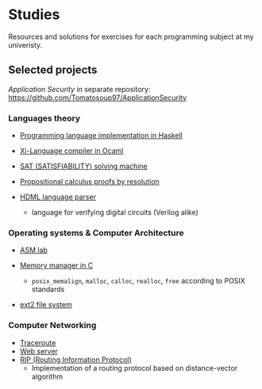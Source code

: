 # Studies

Resources and solutions for exercises for each programming subject at my univeristy.

## Selected projects

*Application Security* in separate repository:
https://github.com/Tomatosoup97/ApplicationSecurity

### Languages theory

- [Programming language implementation in Haskell](./Metody_Programowania/Solutions/Haskell/Interpreter)

- [Xi-Language compiler in Ocaml](./Compiler_Construction/xi-lang)

- [SAT (SATISFIABILITY) solving machine](./Metody_Programowania/Solutions/Prolog/SAT-solver/main.pl)

- [Propositional calculus proofs by resolution](./Metody_Programowania/Solutions/Prolog/Resolution/main.pl)

- [HDML language parser](./Metody_Programowania/Solutions/Prolog/HDMLParser/main.pl)
    - language for verifying digital circuits (Verilog alike)

### Operating systems & Computer Architecture

- [ASM lab](./ASK/Solutions/set7)

- [Memory manager in C](./Systemy_Operacyjne/solutions/lab3)
    - `posix_memalign`, `malloc`, `calloc`, `realloc`, `free` according to POSIX standards

- [ext2 file system](https://github.com/Tomatosoup97/ext2-fs)

### Computer Networking

- [Traceroute](./Sieci_Komputerowe/traceroute)
- [Web server](https://github.com/Tomatosoup97/Web-Server)
- [RIP (Routing Information Protocol)](./Sieci_Komputerowe/router)
    - Implementation of a routing protocol based on distance-vector algorithm

